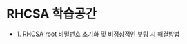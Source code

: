 # RHCSA 학습공간

- [1. RHCSA root 비밀번호 초기화 및 비정상적인 부팅 시 해결방법](https://github.com/yeomyaloo/RHCSA/issues/1)
